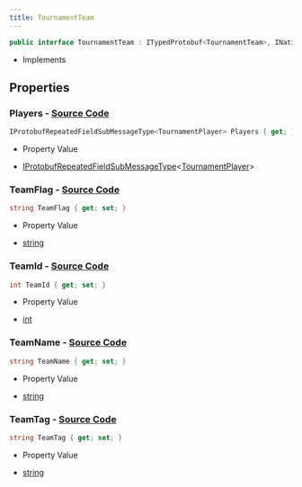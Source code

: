 ```yaml
---
title: TournamentTeam
---
```


```csharp
public interface TournamentTeam : ITypedProtobuf<TournamentTeam>, INativeHandle
```

- Implements

## Properties

### **Players** - [Source Code](https://github.com/swiftly-solution/swiftlys2/blob/main/managed/src/SwiftlyS2.Generated/Protobufs/Interfaces/TournamentTeam.cs#L25)

```csharp
IProtobufRepeatedFieldSubMessageType<TournamentPlayer> Players { get; }
```

- Property Value

- [IProtobufRepeatedFieldSubMessageType](/docs/api/shared/netmessages/iprotobufrepeatedfieldsubmessagetype-1)<[TournamentPlayer](/docs/api/shared/protobufdefinitions/tournamentplayer)>

### **TeamFlag** - [Source Code](https://github.com/swiftly-solution/swiftlys2/blob/main/managed/src/SwiftlyS2.Generated/Protobufs/Interfaces/TournamentTeam.cs#L19)

```csharp
string TeamFlag { get; set; }
```

- Property Value

- [string](https://learn.microsoft.com/dotnet/api/system.string)

### **TeamId** - [Source Code](https://github.com/swiftly-solution/swiftlys2/blob/main/managed/src/SwiftlyS2.Generated/Protobufs/Interfaces/TournamentTeam.cs#L13)

```csharp
int TeamId { get; set; }
```

- Property Value

- [int](https://learn.microsoft.com/dotnet/api/system.int32)

### **TeamName** - [Source Code](https://github.com/swiftly-solution/swiftlys2/blob/main/managed/src/SwiftlyS2.Generated/Protobufs/Interfaces/TournamentTeam.cs#L22)

```csharp
string TeamName { get; set; }
```

- Property Value

- [string](https://learn.microsoft.com/dotnet/api/system.string)

### **TeamTag** - [Source Code](https://github.com/swiftly-solution/swiftlys2/blob/main/managed/src/SwiftlyS2.Generated/Protobufs/Interfaces/TournamentTeam.cs#L16)

```csharp
string TeamTag { get; set; }
```

- Property Value

- [string](https://learn.microsoft.com/dotnet/api/system.string)


